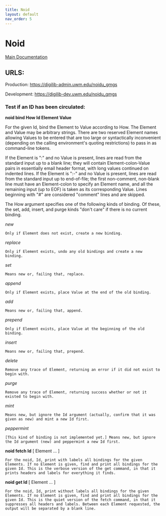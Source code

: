 ```yaml
---
title: Noid
layout: default
nav_order: 5
---
```


# Noid

[Main Documentation](https://metacpan.org/dist/Noid/view/noid)

## URLS:

Production: https://digilib-admin.uwm.edu/noidu_gmgs

Development: https://digilib-dev.uwm.edu/noidu_gmgs

### Test if an ID has been circulated:

**noid bind How Id Element Value**

For the given Id, bind the Element to Value according to How. The Element and Value may be arbitrary strings. There are two reserved Element names allowing Values to be entered that are too large or syntactically inconvenient (depending on the calling environment's quoting restrictions) to pass in as command-line tokens.

If the Element is ":" and no Value is present, lines are read from the standard input up to a blank line; they will contain Element-colon-Value pairs in essentially email header format, with long values continued on indented lines. If the Element is ":-" and no Value is present, lines are read from the standard input up to end-of-file; the first non-comment, non-blank line must have an Element-colon to specify an Element name, and all the remaining input (up to EOF) is taken as its corresponding Value. Lines beginning with "#" are considered "comment" lines and are skipped.

The How argument specifies one of the following kinds of binding. Of these, the set, add, insert, and purge kinds "don't care" if there is no current binding.

*new*

    Only if Element does not exist, create a new binding.
    
*replace*

    Only if Element exists, undo any old bindings and create a new binding.

*set*

    Means new or, failing that, replace.

*append*

    Only if Element exists, place Value at the end of the old binding.
    
*add*

    Means new or, failing that, append.

*prepend*

    Only if Element exists, place Value at the beginning of the old binding.

*insert*

    Means new or, failing that, prepend.

*delete*

    Remove any trace of Element, returning an error if it did not exist to begin with.

*purge*

    Remove any trace of Element, returning success whether or not it existed to begin with.

*mint*

    Means new, but ignore the Id argument (actually, confirm that it was given as new) and mint a new Id first.

*peppermint*

    [This kind of binding is not implemented yet.] Means new, but ignore the Id argument (new) and peppermint a new Id first.

**noid fetch Id** [ Element ... ]

    For the noid, Id, print with labels all bindings for the given Elements. If no Element is given, find and print all bindings for the given Id. This is the verbose version of the get command, in that it prints headers and labels for everything it finds.

**noid get Id** [ Element ... ]

    For the noid, Id, print without labels all bindings for the given Elements. If no Element is given, find and print all bindings for the given Id. This is the quiet version of the fetch command, in that it suppresses all headers and labels. Between each Element requested, the output will be separated by a blank line.

